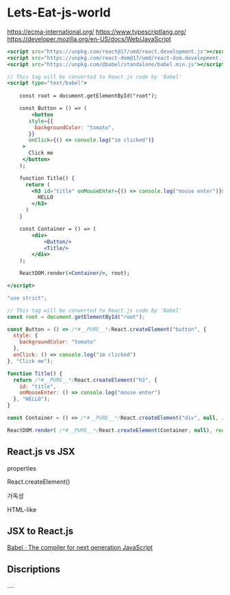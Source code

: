 # Lets-Eat-js-world

https://ecma-international.org/
https://www.typescriptlang.org/
https://developer.mozilla.org/en-US/docs/Web/JavaScript

```jsx
<script src="https://unpkg.com/react@17/umd/react.development.js"></script>
<script src="https://unpkg.com/react-dom@17/umd/react-dom.development.js"></script>
<script src="https://unpkg.com/@babel/standalone/babel.min.js"></script>

// This tag will be converted to React.js code by 'Babel'
<script type="text/babel">
	
	const root = document.getElementById("root");

	const Button = () => (
		<button
       style={{
         backgroundColor: "tomato",
       }}
       onClick={() => console.log("im clicked")}
     >
       Click me
     </button>
	);

	function Title() {
      return (
        <h3 id="title" onMouseEnter={() => console.log("mouse enter")}>
          HELLO
        </h3>
      )
	}

	const Container = () => (
		<div>
			<Button/>
			<Title/>
		</div>
	);

	ReactDOM.render(<Container/>, root);

</script>
```

```jsx
"use strict";

// This tag will be converted to React.js code by 'Babel'
const root = document.getElementById("root");

const Button = () => /*#__PURE__*/React.createElement("button", {
  style: {
    backgroundColor: "tomato"
  },
  onClick: () => console.log("im clicked")
}, "Click me");

function Title() {
  return /*#__PURE__*/React.createElement("h3", {
    id: "title",
    onMouseEnter: () => console.log("mouse enter")
  }, "HELLO");
}

const Container = () => /*#__PURE__*/React.createElement("div", null, /*#__PURE__*/React.createElement(Button, null), /*#__PURE__*/React.createElement(Title, null));

ReactDOM.render( /*#__PURE__*/React.createElement(Container, null), root);
```

## React.js vs JSX

properties

React.createElement()

가독성

HTML-like

## JSX to React.js

[Babel · The compiler for next generation JavaScript](https://babeljs.io/repl)

## Discriptions

….

